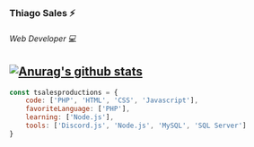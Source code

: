 ### Thiago Sales ⚡

###### Web Developer 💻

[![Anurag's github stats](https://github-readme-stats.vercel.app/api?username=tsalesproductions&show_icons=true)](https://github.com/anuraghazra/github-readme-stats)
--------
```javascript
const tsalesproductions = {
    code: ['PHP', 'HTML', 'CSS', 'Javascript'],
    favoriteLanguage: ['PHP'],
    learning: ['Node.js'],
    tools: ['Discord.js', 'Node.js', 'MySQL', 'SQL Server']
}
